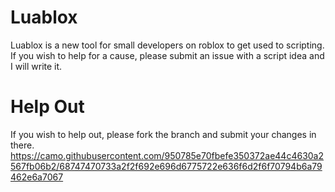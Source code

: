 # Luablox
Luablox is a new tool for small developers on roblox to get used to scripting. If you wish to help for a cause, please submit an issue with a script idea and I will write it.

# Help Out
If you wish to help out, please fork the branch and submit your changes in there.
https://camo.githubusercontent.com/950785e70fbefe350372ae44c4630a2567fb06b2/68747470733a2f2f692e696d6775722e636f6d2f6f70794b6a79462e6a7067
